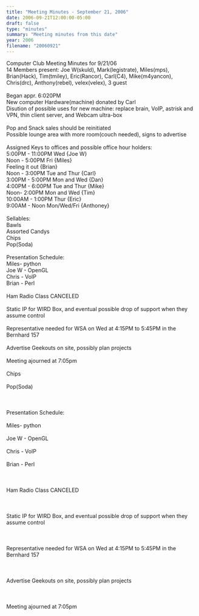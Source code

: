 ```yaml
---
title: "Meeting Minutes - September 21, 2006"
date: 2006-09-21T12:00:00-05:00
draft: false
type: "minutes"
summary: "Meeting minutes from this date"
year: 2006
filename: "20060921"
---
```


Computer Club Meeting Minutes for 9/21/06<br />
14 Members present: Joe W(skuld), Mark(legistrate), Miles(mps), Brian(Hack), Tim(tmiley), Eric(Rancor), Carl(C4), Mike(m4yancon), Chris(drc), Anthony(rebel), velex(velex), 3 guest<br />
<br />
Began appr. 6:020PM<br />
New computer Hardware(machine) donated by Carl<br />
Disution of possible uses for new machine: replace brain, VoIP, astrisk and VPN, thin client server, and Webcam ultra-box<br />
<br />
Pop and Snack sales should be reinitiated<br />
Possible lounge area with more room(couch needed), signs to advertise<br />
<br />
Assigned Keys to offices and possible office hour holders:<br />
5:00PM - 11:00PM Wed {Joe W}<br />
Noon - 5:00PM Fri {Miles}<br />
Feeling it out {Brian}<br />
Noon - 3:00PM Tue and Thur {Carl}<br />
3:00PM - 5:00PM Mon and Wed {Dan}<br />
4:00PM - 6:00PM Tue and Thur {Mike}<br />
Noon- 2:00PM Mon and Wed {Tim}<br />
10:00AM - 1:00PM Thur {Eric}<br />
9:00AM - Noon Mon/Wed/Fri {Anthoney}<br />
<br />
Sellables:<br />
Bawls<br />
Assorted Candys<br />
Chips<br />
Pop(Soda)<br />
<br />
Presentation Schedule:<br />
Miles- python<br />
Joe W - OpenGL<br />
Chris - VoIP<br />
Brian - Perl<br />
<br />
Ham Radio Class CANCELED<br />
<br />
Static IP for WIRD Box, and eventual possible drop of support when they assume control<br />
<br />
Representative needed for WSA on Wed at 4:15PM to 5:45PM in the Bernhard 157<br />
<br />
Advertise Geekouts on site, possibly plan projects<br />
<br />
Meeting ajourned at 7:05pm<br />
<br />
Chips<br><br />
Pop(Soda)<br><br />
<br><br />
Presentation Schedule:<br><br />
Miles- python<br><br />
Joe W - OpenGL<br><br />
Chris - VoIP<br><br />
Brian - Perl<br><br />
<br><br />
Ham Radio Class CANCELED<br><br />
<br><br />
Static IP for WIRD Box, and eventual possible drop of support when they assume control<br><br />
<br><br />
Representative needed for WSA on Wed at 4:15PM to 5:45PM in the Bernhard 157<br><br />
<br><br />
Advertise Geekouts on site, possibly plan projects<br><br />
<br><br />
Meeting ajourned at 7:05pm<br><br />
<br>
